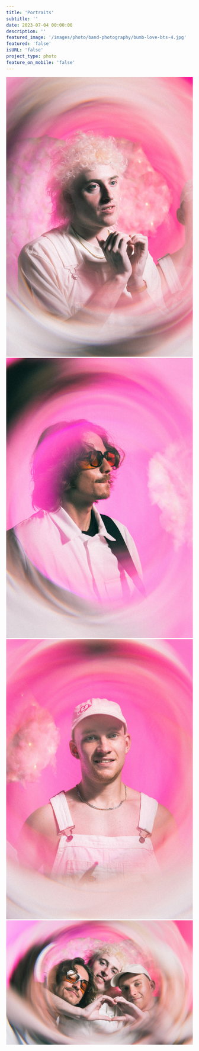 ```yaml
---
title: 'Portraits'
subtitle: ''
date: 2023-07-04 00:00:00
description: ''
featured_image: '/images/photo/band-photography/bumb-love-bts-4.jpg'
featured: 'false'
isURL: 'false'
project_type: photo
feature_on_mobile: 'false'
---
```


<div class="gallery" data-columns="2">
    <img src="/images/photo/band-photography/bumb-love-bts-1.jpg">
    <img src="/images/photo/band-photography/bumb-love-bts-2.jpg">
    <img src="/images/photo/band-photography/bumb-love-bts-3.jpg">
    <img src="/images/photo/band-photography/bumb-love-bts-4.jpg">
</div>
